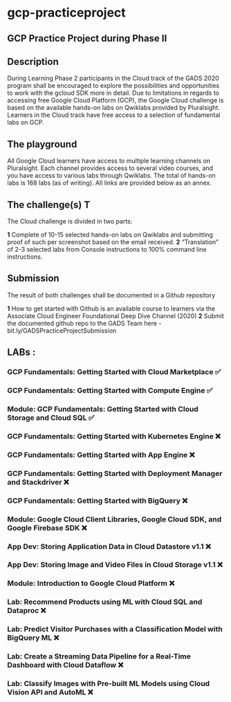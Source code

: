 # gcp-practiceproject
## GCP Practice Project during Phase II


## Description  

During Learning Phase 2 participants in the Cloud track of the GADS 2020 program shall be encouraged to explore the possibilities and opportunities to work with the gcloud SDK more in detail.  Due to limitations in regards to accessing free Google Cloud Platform (GCP), the Google Cloud challenge is based on the available hands-on labs on Qwiklabs provided by Pluralsight. Learners in the Cloud track have free access to a selection of fundamental labs on GCP.  

## The playground  
All Google Cloud learners have access to multiple learning channels on Pluralsight. Each channel provides access to several video courses, and you have access to various labs through Qwiklabs.   The total of hands-on labs is 168 labs (as of writing). All links are provided below as an annex.  

## The challenge(s)  T

The Cloud challenge is divided in two parts:  

**1** Complete of 10-15 selected hands-on labs on Qwiklabs and submitting proof of such per screenshot based on the email received. 
**2** “Translation” of 2-3 selected labs from Console instructions to 100% command line instructions.  

## Submission  

The result of both challenges shall be documented in a Github repository  
 
 **1** How to get started with Github is an available course to learners via the Associate Cloud Engineer Foundational Deep Dive Channel (2020) 
 **2** Submit the documented github repo to the GADS Team here  - bit.ly/GADSPracticeProjectSubmission



## LABs : 

### GCP Fundamentals: Getting Started with Cloud Marketplace ✅
### GCP Fundamentals: Getting Started with Compute Engine ✅
### Module: GCP Fundamentals: Getting Started with Cloud Storage and Cloud SQL ✅
### GCP Fundamentals: Getting Started with Kubernetes Engine ❌
### GCP Fundamentals: Getting Started with App Engine ❌
### GCP Fundamentals: Getting Started with Deployment Manager and Stackdriver ❌
### GCP Fundamentals: Getting Started with BigQuery ❌
### Module: Google Cloud Client Libraries, Google Cloud SDK, and Google Firebase SDK ❌
### App Dev: Storing Application Data in Cloud Datastore v1.1 ❌
### App Dev: Storing Image and Video Files in Cloud Storage v1.1 ❌
### Module: Introduction to Google Cloud Platform ❌
### Lab: Recommend Products using ML with Cloud SQL and Dataproc ❌
### Lab: Predict Visitor Purchases with a Classification Model with BigQuery ML ❌
### Lab: Create a Streaming Data Pipeline for a Real-Time Dashboard with Cloud Dataflow ❌
### Lab: Classify Images with Pre-built ML Models using Cloud Vision API and AutoML ❌
